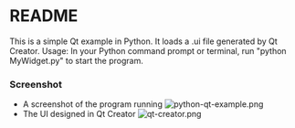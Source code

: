 # README #

This is a simple Qt example in Python. It loads a .ui file generated by Qt Creator.
Usage:
In your Python command prompt or terminal, run "python MyWidget.py" to start the program.

### Screenshot ###

* A screenshot of the program running ![python-qt-example.png](https://bitbucket.org/repo/nbez5M/images/3191483234-python-qt-example.png)
* The UI designed in Qt Creator ![qt-creator.png](https://bitbucket.org/repo/nbez5M/images/2689078723-qt-creator.png)